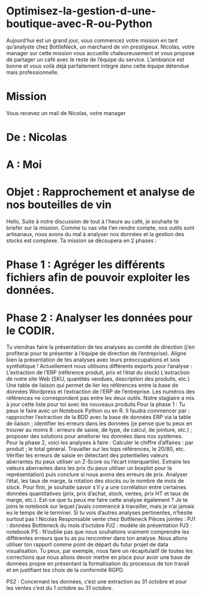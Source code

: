 # Optimisez-la-gestion-d-une-boutique-avec-R-ou-Python
Aujourd’hui est un grand jour, vous commencez votre mission en tant qu’analyste chez BottleNeck, un marchand de vin prestigieux. 
Nicolas, votre manager sur cette mission vous accueille chaleureusement et vous propose de partager un café avec le reste de l’équipe du service. L’ambiance est bonne et vous voilà déjà parfaitement intégré dans cette équipe détendue mais professionnelle. 
# Mission
Vous recevez un mail de Nicolas, votre manager
# De : Nicolas
# A : Moi
# Objet : Rapprochement et analyse de nos bouteilles de vin
Hello, 
Suite à notre discussion de tout à l’heure au café, je souhaite te briefer sur la mission. Comme tu vas vite t’en rendre compte, nos outils sont artisanaux, nous avons du mal à analyser nos données et la gestion des stocks est complexe.
Ta mission se découpera en 2 phases : 
# Phase 1 : Agréger les différents fichiers afin de pouvoir exploiter les données.
# Phase 2 : Analyser les données pour le CODIR.
Tu viendras faire la présentation de tes analyses au comité de direction (j’en profiterai pour te présenter à l’équipe de direction de l’entreprise). 
Aligne bien la présentation de tes analyses avec leurs préoccupations et sois synthétique !
Actuellement nous utilisons différents exports pour l’analyse : 
L’extraction de l’ERP (référence produit, prix et l’état du stock)
L’extraction de notre site Web (SKU, quantités vendues, description des produits, etc.)
Une table de liaison qui permet de lier les références entre la base de données Wordpress et l’extraction de l’ERP de l’entreprise. 
Les numéros des références ne correspondent pas entre les deux outils. 
Notre stagiaire a mis à jour cette liste pour toi avec les nouveaux produits
Pour la phase 1 : 
Tu peux le faire avec un Notebook Python ou en R. Il faudra commencer par : 
rapprocher l’extraction de la BDD avec la base de données ERP via la table de liaison ;
identifier les erreurs dans les données (je pense que tu peux en trouver au moins 8 : erreurs de saisie, de type, de calcul, de jointure, etc.) ;
proposer des solutions pour améliorer les données dans nos systèmes. 
Pour la phase 2, voici les analyses à faire : 
Calculer le chiffre d’affaires :
par produit ; 
le total général.
Travailler sur les tops références, le 20/80, etc.
Vérifier les erreurs de saisie en détectant des potentielles valeurs aberrantes (tu peux utiliser un Z-Score ou l’écart interquartile).
Extraire les valeurs aberrantes dans les prix (tu peux utiliser un boxplot pour la représentation) puis conclure si nous avons des erreurs de prix.
Analyser l’état, les taux de marge, la rotation des stocks ou le nombre de mois de stock.
Pour finir, je souhaite savoir s'il y a une corrélation entre certaines données quantitatives (prix, prix d’achat, stock, ventes, prix HT et taux de marge, etc.). Est-ce que tu peux me faire cette analyse également ?
Je te joins le notebook sur lequel j’avais commencé à travailler, mais je n’ai jamais eu le temps de le terminer. 
Si tu vois d’autres analyses pertinentes, n’hésite surtout pas !
Nicolas
Responsable vente chez Bottleneck
Pièces jointes : 
PJ1 : données Bottleneck du mois d’octobre 
PJ2 : modèle de présentation
PJ3 : notebook
PS : N’oublie pas que nous souhaitons vraiment comprendre les différentes erreurs que tu as pu rencontrer dans ton analyse. Nous allons utiliser ton rapport comme point de départ du futur projet de data visualisation. Tu peux, par exemple, nous faire un récapitulatif de toutes les corrections que nous allons devoir mettre en place pour avoir une base de données propre en présentant la formalisation du processus de ton travail et en justifiant tes choix de la conformité RGPD.
 

PS2 : Concernant les données, c’est une extraction au 31 octobre et pour les ventes c’est du 1 octobre au 31 octobre.
